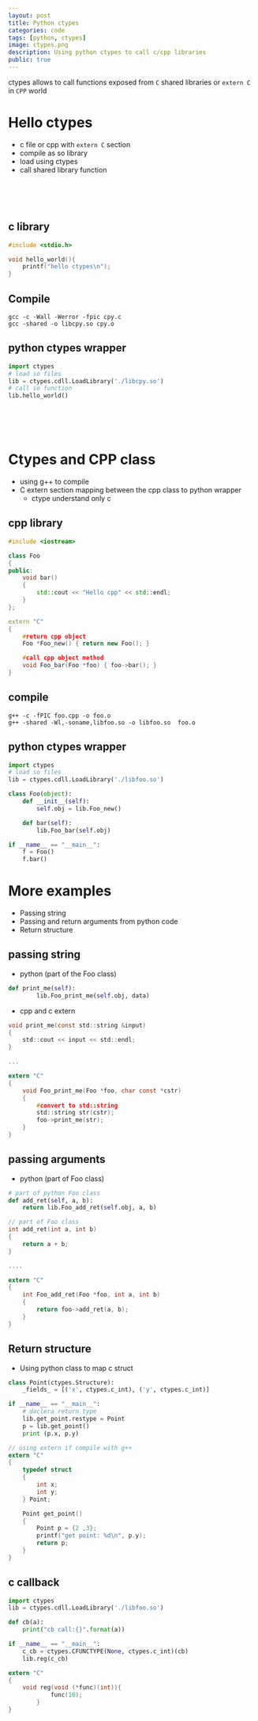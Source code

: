 ```yaml
---
layout: post
title: Python ctypes 
categories: code
tags: [python, ctypes]
image: ctypes.png
description: Using python ctypes to call c/cpp libraries
public: true
---
```

ctypes allows to call functions exposed from `C` shared libraries or `extern C` in `CPP` world


# Hello ctypes
- c file or cpp with `extern C` section
- compile as so library
- load using ctypes
- call shared library function

&nbsp;  
&nbsp;  
&nbsp;  
## c library
```c
#include <stdio.h>

void hello_world(){
    printf("hello ctypes\n");
}
```

## Compile
```
gcc -c -Wall -Werror -fpic cpy.c
gcc -shared -o libcpy.so cpy.o
```

## python ctypes wrapper
```python
import ctypes
# load so files
lib = ctypes.cdll.LoadLibrary('./libcpy.so')
# call so function
lib.hello_world()
```

&nbsp;  
&nbsp;  
&nbsp;  
# Ctypes and CPP class
- using g++ to compile
- C extern section mapping between the cpp class to python wrapper
  - ctype understand only c 


## cpp library
```cpp
#include <iostream>

class Foo
{
public:
    void bar()
    {
        std::cout << "Hello cpp" << std::endl;
    }
};

extern "C"
{
    #return cpp object 
    Foo *Foo_new() { return new Foo(); }

    #call cpp object method
    void Foo_bar(Foo *foo) { foo->bar(); }
}
```

## compile
```
g++ -c -fPIC foo.cpp -o foo.o
g++ -shared -Wl,-soname,libfoo.so -o libfoo.so  foo.o
```

## python ctypes wrapper
```python
import ctypes
# load so files
lib = ctypes.cdll.LoadLibrary('./libfoo.so')

class Foo(object):
    def __init__(self):
        self.obj = lib.Foo_new()

    def bar(self):
        lib.Foo_bar(self.obj)

if __name__ == "__main__":
    f = Foo()
    f.bar()
```

# More examples
- Passing string
- Passing and return arguments from python code
- Return structure

## passing string 
- python (part of the Foo class)
  
```python
def print_me(self):
        lib.Foo_print_me(self.obj, data)
```

- cpp and c extern

```c
void print_me(const std::string &input)
{
    std::cout << input << std::endl;
}

...

extern "C"
{
    void Foo_print_me(Foo *foo, char const *cstr)
    {
        #convert to std::string
        std::string str(cstr);
        foo->print_me(str);
    }
}
```

## passing arguments
- python (part of Foo class)

```python
# part of python Foo class
def add_ret(self, a, b):
    return lib.Foo_add_ret(self.obj, a, b)
```

```c
// part of Foo class
int add_ret(int a, int b)
{
    return a + b;
}

....

extern "C"
{
    int Foo_add_ret(Foo *foo, int a, int b)
    {
        return foo->add_ret(a, b);
    }
}
```

## Return structure
- Using python class to map c struct

```python
class Point(ctypes.Structure):
    _fields_ = [('x', ctypes.c_int), ('y', ctypes.c_int)]

if __name__ == "__main__":
    # daclera return type
    lib.get_point.restype = Point
    p = lib.get_point()
    print (p.x, p.y)
```

```c
// using extern if compile with g++
extern "C"
{
    typedef struct
    {
        int x;
        int y;
    } Point;

    Point get_point()
    {
        Point p = {2 ,3};
        printf("get point: %d\n", p.y);
        return p;
    }
}
```

## c callback

```python
import ctypes
lib = ctypes.cdll.LoadLibrary('./libfoo.so')

def cb(a):
    print("cb call:{}".format(a))

if __name__ == "__main__":
    c_cb = ctypes.CFUNCTYPE(None, ctypes.c_int)(cb)
    lib.reg(c_cb)
```

```c
extern "C"
{
    void reg(void (*func)(int)){
            func(10);
        }
}
```